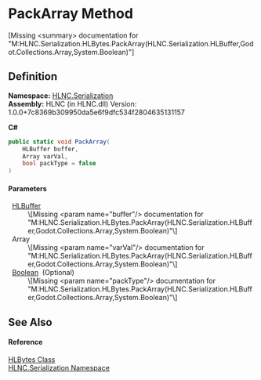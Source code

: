 # PackArray Method


\[Missing &lt;summary&gt; documentation for "M:HLNC.Serialization.HLBytes.PackArray(HLNC.Serialization.HLBuffer,Godot.Collections.Array,System.Boolean)"\]



## Definition
**Namespace:** <a href="N_HLNC_Serialization">HLNC.Serialization</a>  
**Assembly:** HLNC (in HLNC.dll) Version: 1.0.0+7c8369b309950da5e6f9dfc534f2804635131157

**C#**
``` C#
public static void PackArray(
	HLBuffer buffer,
	Array varVal,
	bool packType = false
)
```



#### Parameters
<dl><dt>  <a href="T_HLNC_Serialization_HLBuffer">HLBuffer</a></dt><dd>\[Missing &lt;param name="buffer"/&gt; documentation for "M:HLNC.Serialization.HLBytes.PackArray(HLNC.Serialization.HLBuffer,Godot.Collections.Array,System.Boolean)"\]</dd><dt>  Array</dt><dd>\[Missing &lt;param name="varVal"/&gt; documentation for "M:HLNC.Serialization.HLBytes.PackArray(HLNC.Serialization.HLBuffer,Godot.Collections.Array,System.Boolean)"\]</dd><dt>  <a href="https://learn.microsoft.com/dotnet/api/system.boolean" target="_blank" rel="noopener noreferrer">Boolean</a>  (Optional)</dt><dd>\[Missing &lt;param name="packType"/&gt; documentation for "M:HLNC.Serialization.HLBytes.PackArray(HLNC.Serialization.HLBuffer,Godot.Collections.Array,System.Boolean)"\]</dd></dl>

## See Also


#### Reference
<a href="T_HLNC_Serialization_HLBytes">HLBytes Class</a>  
<a href="N_HLNC_Serialization">HLNC.Serialization Namespace</a>  
